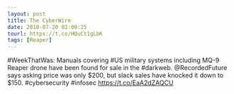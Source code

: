 ```yaml
---
layout: post
title: The CyberWire
date: 2018-07-20 02:00:25
tourl: https://t.co/HQuCt1gLbK
tags: [Reaper]
---
```

#WeekThatWas: Manuals covering #US military systems including MQ-9 Reaper drone have been found for sale in the #darkweb. @RecordedFuture says asking price was only $200, but slack sales have knocked it down to $150. #cybersecurity #infosec https://t.co/EaA2dZAQCU